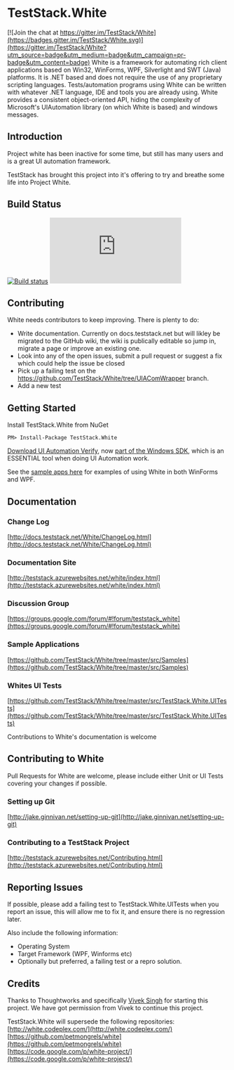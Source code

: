 # TestStack.White

[![Join the chat at https://gitter.im/TestStack/White](https://badges.gitter.im/TestStack/White.svg)](https://gitter.im/TestStack/White?utm_source=badge&utm_medium=badge&utm_campaign=pr-badge&utm_content=badge)
White is a framework for automating rich client applications based on Win32, WinForms, WPF, Silverlight and SWT (Java) platforms. It is .NET based and does not require the use of any proprietary scripting languages. Tests/automation programs using White can be written with whatever .NET language, IDE and tools you are already using. White provides a consistent object-oriented API, hiding the complexity of Microsoft's UIAutomation library (on which White is based) and windows messages. 

## Introduction
Project white has been inactive for some time, but still has many users and is a great UI automation framework.

TestStack has brought this project into it's offering to try and breathe some life into Project White. 

## Build Status
[![Build status](https://ci.appveyor.com/api/projects/status/3nq9oblpevt0uu0l?svg=true)](https://ci.appveyor.com/project/RomanBaeriswyl/white-9yaco)
[![Test status](http://flauschig.ch/batch.php?type=tests&account=RomanBaeriswyl&slug=white-9yaco)](https://ci.appveyor.com/project/RomanBaeriswyl/white-9yaco/branch/nunit)

## Contributing
White needs contributors to keep improving. There is plenty to do:

 - Write documentation. Currently on docs.teststack.net but will likley be migrated to the GitHub wiki, the wiki is publically editable so jump in, migrate a page or improve an existing one.
 - Look into any of the open issues, submit a pull request or suggest a fix which could help the issue be closed
 - Pick up a failing test on the https://github.com/TestStack/White/tree/UIAComWrapper branch. 
 - Add a new test

## Getting Started
Install TestStack.White from NuGet

    PM> Install-Package TestStack.White

[Download UI Automation Verify][uiaverify_download], now [part of the Windows SDK][uiaverify_windows_sdk], which is an ESSENTIAL tool when doing UI Automation work.

See the [sample apps here](https://github.com/TestStack/White/tree/master/src/Samples) for examples of using White in both WinForms and WPF.

[uiaverify_download]: http://msdn.microsoft.com/en-US/windows/desktop/bg162891
[uiaverify_windows_sdk]: http://msdn.microsoft.com/en-us/library/windows/desktop/hh920986(v=vs.85).aspx

Documentation
-----------------
 
### Change Log
[http://docs.teststack.net/White/ChangeLog.html](http://docs.teststack.net/White/ChangeLog.html)

### Documentation Site
[http://teststack.azurewebsites.net/white/index.html](http://teststack.azurewebsites.net/white/index.html)

### Discussion Group
[https://groups.google.com/forum/#!forum/teststack_white](https://groups.google.com/forum/#!forum/teststack_white)

### Sample Applications
[https://github.com/TestStack/White/tree/master/src/Samples](https://github.com/TestStack/White/tree/master/src/Samples)

### Whites UI Tests
[https://github.com/TestStack/White/tree/master/src/TestStack.White.UITests](https://github.com/TestStack/White/tree/master/src/TestStack.White.UITests)

Contributions to White's documentation is welcome

## Contributing to White
Pull Requests for White are welcome, please include either Unit or UI Tests covering your changes if possible. 

### Setting up Git
[http://jake.ginnivan.net/setting-up-git](http://jake.ginnivan.net/setting-up-git)

### Contributing to a TestStack Project
[http://teststack.azurewebsites.net/Contributing.html](http://teststack.azurewebsites.net/Contributing.html)

## Reporting Issues
If possible, please add a failing test to TestStack.White.UITests when you report an issue, this will allow me to fix it, and ensure there is no regression later.

Also include the following information:

 - Operating System
 - Target Framework (WPF, Winforms etc)
 - Optionally but preferred, a failing test or a repro solution.

## Credits
Thanks to Thoughtworks and specifically [Vivek Singh](https://github.com/petmongrels) for starting this project. We have got permission from Vivek to continue this project.

TestStack.White will supersede the following repositories:  
[http://white.codeplex.com/](http://white.codeplex.com/)  
[https://github.com/petmongrels/white](https://github.com/petmongrels/white)  
[https://code.google.com/p/white-project/](https://code.google.com/p/white-project/)
